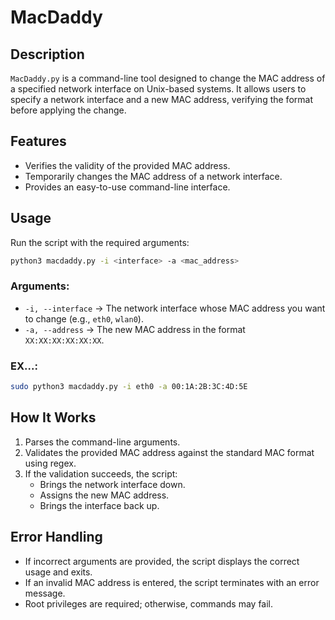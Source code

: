 # MacDaddy

## Description
`MacDaddy.py` is a command-line tool designed to change the MAC address of a specified network interface on Unix-based systems. It allows users to specify a network interface and a new MAC address, verifying the format before applying the change.

## Features
- Verifies the validity of the provided MAC address.
- Temporarily changes the MAC address of a network interface.
- Provides an easy-to-use command-line interface.

## Usage
Run the script with the required arguments:
```sh
python3 macdaddy.py -i <interface> -a <mac_address>
```
### Arguments:
- `-i, --interface` → The network interface whose MAC address you want to change (e.g., `eth0`, `wlan0`).
- `-a, --address` → The new MAC address in the format `XX:XX:XX:XX:XX:XX`.

### EX...:
```sh
sudo python3 macdaddy.py -i eth0 -a 00:1A:2B:3C:4D:5E
```

## How It Works
1. Parses the command-line arguments.
2. Validates the provided MAC address against the standard MAC format using regex.
3. If the validation succeeds, the script:
   - Brings the network interface down.
   - Assigns the new MAC address.
   - Brings the interface back up.

## Error Handling
- If incorrect arguments are provided, the script displays the correct usage and exits.
- If an invalid MAC address is entered, the script terminates with an error message.
- Root privileges are required; otherwise, commands may fail.
